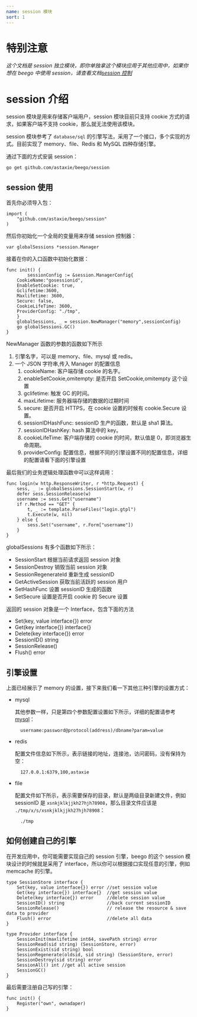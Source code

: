 ```yaml
---
name: session 模块
sort: 1
---
```


# 特别注意

*这个文档是 session 独立模块，即你单独拿这个模块应用于其他应用中，如果你想在 beego 中使用 session，请查看文档[session 控制](../mvc/controller/session.md)*

# session 介绍

session 模块是用来存储客户端用户，session 模块目前只支持 cookie 方式的请求，如果客户端不支持 cookie，那么就无法使用该模块。

session 模块参考了 `database/sql` 的引擎写法，采用了一个接口，多个实现的方式。目前实现了 memory、file、Redis 和 MySQL 四种存储引擎。

通过下面的方式安装 session：

	go get github.com/astaxie/beego/session

## session 使用

首先你必须导入包：

	import (
		"github.com/astaxie/beego/session"
	)

然后你初始化一个全局的变量用来存储 session 控制器：

	var globalSessions *session.Manager

接着在你的入口函数中初始化数据：

	func init() {
	        sessionConfig := &session.ManagerConfig{
		CookieName:"gosessionid", 
		EnableSetCookie: true, 
		Gclifetime:3600,
		Maxlifetime: 3600, 
		Secure: false,
		CookieLifeTime: 3600,
		ProviderConfig: "./tmp",
		}
		globalSessions, _ = session.NewManager("memory",sessionConfig)
		go globalSessions.GC()
	}

NewManager 函数的参数的函数如下所示

1. 引擎名字，可以是 memory、file、mysql 或 redis。
2. 一个 JSON 字符串,传入 Manager 的配置信息
	1. cookieName: 客户端存储 cookie 的名字。
	2. enableSetCookie,omitempty: 是否开启 SetCookie,omitempty 这个设置
	3. gclifetime: 触发 GC 的时间。
	4. maxLifetime: 服务器端存储的数据的过期时间
	5. secure: 是否开启 HTTPS，在 cookie 设置的时候有 cookie.Secure 设置。
	6. sessionIDHashFunc: sessionID 生产的函数，默认是 sha1 算法。
	7. sessionIDHashKey: hash 算法中的 key。
	8. cookieLifeTime: 客户端存储的 cookie 的时间，默认值是 0，即浏览器生命周期。
	9. providerConfig: 配置信息，根据不同的引擎设置不同的配置信息，详细的配置请看下面的引擎设置

最后我们的业务逻辑处理函数中可以这样调用：

	func login(w http.ResponseWriter, r *http.Request) {
		sess, _ := globalSessions.SessionStart(w, r)
		defer sess.SessionRelease(w)
		username := sess.Get("username")
		if r.Method == "GET" {
			t, _ := template.ParseFiles("login.gtpl")
			t.Execute(w, nil)
		} else {
			sess.Set("username", r.Form["username"])
		}
	}

globalSessions 有多个函数如下所示：

- SessionStart 根据当前请求返回 session 对象
- SessionDestroy 销毁当前 session 对象
- SessionRegenerateId 重新生成 sessionID
- GetActiveSession 获取当前活跃的 session 用户
- SetHashFunc 设置 sessionID 生成的函数
- SetSecure 设置是否开启 cookie 的 Secure 设置

返回的 session 对象是一个 Interface，包含下面的方法

* Set(key, value interface{}) error
* Get(key interface{}) interface{}
* Delete(key interface{}) error
* SessionID() string
* SessionRelease()
* Flush() error

## 引擎设置

上面已经展示了 memory 的设置，接下来我们看一下其他三种引擎的设置方式：

- mysql

	其他参数一样，只是第四个参数配置设置如下所示，详细的配置请参考 [mysql](https://github.com/go-sql-driver/mysql#dsn-data-source-name)：

		username:password@protocol(address)/dbname?param=value

- redis

	配置文件信息如下所示，表示链接的地址，连接池，访问密码，没有保持为空：

		127.0.0.1:6379,100,astaxie

- file

	配置文件如下所示，表示需要保存的目录，默认是两级目录新建文件，例如 sessionID 是 `xsnkjklkjjkh27hjh78908`，那么目录文件应该是 `./tmp/x/s/xsnkjklkjjkh27hjh78908`：

		./tmp

## 如何创建自己的引擎

在开发应用中，你可能需要实现自己的 session 引擎，beego 的这个 session 模块设计的时候就是采用了 interface，所以你可以根据接口实现任意的引擎，例如 memcache 的引擎。

	type SessionStore interface {
		Set(key, value interface{}) error //set session value
		Get(key interface{}) interface{}  //get session value
		Delete(key interface{}) error     //delete session value
		SessionID() string                //back current sessionID
		SessionRelease()                  // release the resource & save data to provider
		Flush() error                     //delete all data
	}

	type Provider interface {
		SessionInit(maxlifetime int64, savePath string) error
		SessionRead(sid string) (SessionStore, error)
		SessionExist(sid string) bool
		SessionRegenerate(oldsid, sid string) (SessionStore, error)
		SessionDestroy(sid string) error
		SessionAll() int //get all active session
		SessionGC()
	}

最后需要注册自己写的引擎：

	func init() {
		Register("own", ownadaper)
	}

